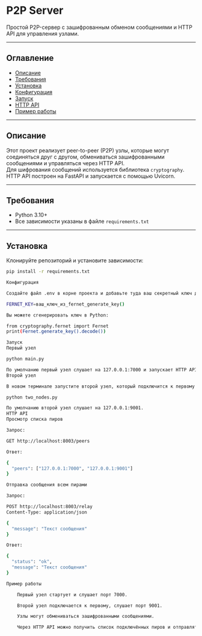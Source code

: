 # P2P Server

Простой P2P-сервер с зашифрованным обменом сообщениями и HTTP API для управления узлами.

---

## Оглавление

- [Описание](#описание)
- [Требования](#требования)
- [Установка](#установка)
- [Конфигурация](#конфигурация)
- [Запуск](#запуск)
- [HTTP API](#http-api)
- [Пример работы](#пример-работы)

---

## Описание

Этот проект реализует peer-to-peer (P2P) узлы, которые могут соединяться друг с другом, обмениваться зашифрованными сообщениями и управляться через HTTP API.  
Для шифрования сообщений используется библиотека `cryptography`. HTTP API построен на FastAPI и запускается с помощью Uvicorn.

---

## Требования

- Python 3.10+
- Все зависимости указаны в файле `requirements.txt`

---

## Установка

Клонируйте репозиторий и установите зависимости:

```bash
pip install -r requirements.txt

Конфигурация

Создайте файл .env в корне проекта и добавьте туда ваш секретный ключ для шифрования:

FERNET_KEY=ваш_ключ_из_fernet_generate_key()

Вы можете сгенерировать ключ в Python:

from cryptography.fernet import Fernet
print(Fernet.generate_key().decode())

Запуск
Первый узел

python main.py

По умолчанию первый узел слушает на 127.0.0.1:7000 и запускает HTTP API на порту 8000+.
Второй узел

В новом терминале запустите второй узел, который подключится к первому:

python two_nodes.py

По умолчанию второй узел слушает на 127.0.0.1:9001.
HTTP API
Просмотр списка пиров

Запрос:

GET http://localhost:8003/peers

Ответ:

{
  "peers": ["127.0.0.1:7000", "127.0.0.1:9001"]
}

Отправка сообщения всем пирами

Запрос:

POST http://localhost:8003/relay
Content-Type: application/json

{
  "message": "Текст сообщения"
}

Ответ:

{
  "status": "ok",
  "message": "Текст сообщения"
}

Пример работы

    Первый узел стартует и слушает порт 7000.

    Второй узел подключается к первому, слушает порт 9001.

    Узлы могут обмениваться зашифрованными сообщениями.

    Через HTTP API можно получить список подключённых пиров и отправлять сообщения на всех пиров сразу.

